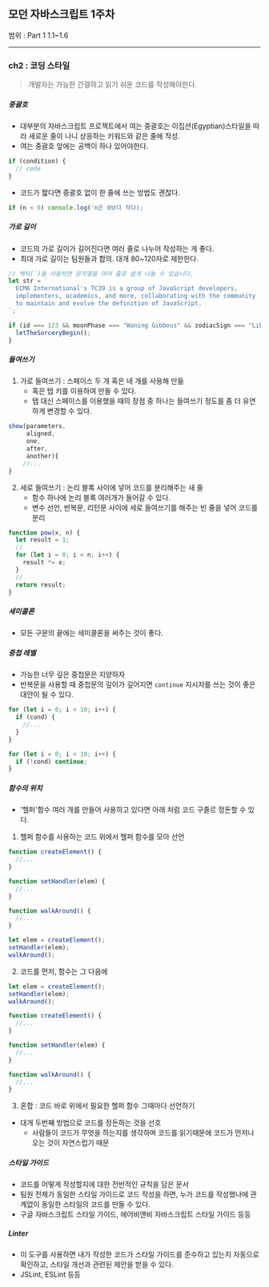 ## 모던 자바스크립트 1주차

범위 : Part 1 1.1~1.6

---

### ch2 : 코딩 스타일

> 개발자는 가능한 간결하고 읽기 쉬운 코드를 작성해야한다.

##### 중괄호

- 대부분의 자바스크립트 프로젝트에서 여는 중괄호는 이집션(Egyptian)스타일을 따라 새로운 줄이 나니 상응하는 키워드와 같은 줄에 작성.
- 여는 중괄호 앞에는 공백이 하나 있어야한다.

```js
if (condition) {
  // code
}
```

- 코드가 짧다면 중괄호 없이 한 줄에 쓰는 방법도 괜찮다.

```js
if (n < 0) console.log('n은 0보다 작다);
```

##### 가로 길이

- 코드의 가로 길이가 길어진다면 여러 줄로 나누어 작성하는 게 좋다.
- 최대 가로 길이는 팀원들과 합의. 대개 80~120자로 제한한다.

```js
// 백틱(`)을 사용하면 문자열을 여러 줄로 쉽게 나눌 수 있습니다.
let str = `
  ECMA International's TC39 is a group of JavaScript developers,
  implementers, academics, and more, collaborating with the community
  to maintain and evolve the definition of JavaScript.
`;

if (id === 123 && moonPhase === "Waning Gibbous" && zodiacSign === "Libra") {
  letTheSorceryBegin();
}
```

##### 들여쓰기

1. 가로 들여쓰기 : 스페이스 두 개 혹은 네 개를 사용해 만듦
   - 혹은 탭 키를 이용하여 만들 수 있다.
   - 탭 대신 스페이스를 이용했을 때의 장점 중 하나는 들여쓰기 정도를 좀 더 유연하게 변경할 수 있다.

```js
show(parameters,
     aligned,
     one,
     after,
     another){
    //...
}
```

2. 세로 들여쓰기 : 논리 블록 사이에 넣어 코드를 분리해주는 새 줄
   - 함수 하나에 논리 블록 여러개가 들어갈 수 있다.
   - 변수 선언, 반복문, 리턴문 사이에 세로 들여쓰기를 해주는 빈 줄을 넣어 코드를 분리

```js
function pow(x, n) {
  let result = 1;
  //
  for (let i = 0; i < n; i++) {
    result *= x;
  }
  //
  return result;
}
```

##### 세미콜론

- 모든 구문의 끝에는 세미콜론을 써주는 것이 좋다.

##### 중첩 레벨

- 가능한 너무 깊은 중첩문은 지양하자
- 반복문을 사용할 때 중첩문의 깊이가 깊어지면 <code>continue</code> 지시자를 쓰는 것이 좋은 대안이 될 수 있다.

```js
for (let i = 0; i < 10; i++) {
  if (cond) {
    //...
  }
}

for (let i = 0; i < 10; i++) {
  if (!cond) continue;
}
```

##### 함수의 위치

- '헬퍼'함수 여러 개를 만들어 사용하고 있다면 아래 처럼 코드 구졸르 정돈할 수 있다.

1. 헬퍼 함수를 사용하는 코드 위에서 헬퍼 함수를 모아 선언

```js
function createElement() {
  //...
}

function setHandler(elem) {
  //...
}

function walkAround() {
  //...
}

let elem = createElement();
setHandler(elem);
walkAround();
```

2. 코드를 먼저, 함수는 그 다음에

```js
let elem = createElement();
setHandler(elem);
walkAround();

function createElement() {
  //...
}

function setHandler(elem) {
  //...
}

function walkAround() {
  //...
}
```

3. 혼합 : 코드 바로 위에서 필요한 헬퍼 함수 그때마다 선언하기

- 대개 두번째 방법으로 코드를 정돈하는 것을 선호
  - 사람들이 코드가 무엇을 하는지를 생각하며 코드를 읽기때문에 코드가 먼저나오는 것이 자연스럽기 때문

##### 스타일 가이드

- 코드를 어떻게 작성할지에 대한 전반적인 규칙을 담은 문서
- 팀원 전체가 동일한 스타일 가이드로 코드 작성을 하면, 누가 코드를 작성했나에 관계없이 동일한 스타일의 코드를 만들 수 있다.
- 구글 자바스크립트 스타일 가이드, 에어비앤비 자바스크립트 스타일 가이드 등등

##### Linter

- 이 도구를 사용하면 내가 작성한 코드가 스타일 가이드를 준수하고 있는지 자동으로 확인하고, 스타일 개선과 관련된 제안을 받을 수 있다.
- JSLint, ESLint 등등
